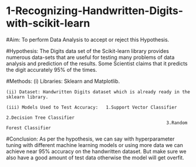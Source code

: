 # 1-Recognizing-Handwritten-Digits-with-scikit-learn
#Aim: To perform Data Analysis to accept or reject this Hypothesis.

#Hypothesis: The Digits data set of the Scikit-learn library provides numerous data-sets that are useful for testing many problems of data analysis and prediction of the results. Some Scientist claims that it predicts the digit accurately 95% of the times.

#Methods:
    (i) Libraries: Sklearn and Matplotlib.
    
    (ii) Dataset: Handwritten Digits dataset which is already ready in the sklearn library.

    (iii) Models Used to Test Accuracy:   1.Support Vector Classifier
                                                                 2.Decision Tree Classifier
                                                                 3.Random Forest Classifier

#Conclusion:
As per the hypothesis, we can say with hyperparameter tuning with different machine learning models or using more data we can achieve near 95% accuracy on the handwritten dataset. But make sure we also have a good amount of test data otherwise the model will get overfit.
